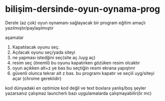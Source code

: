 # bilişim-dersinde-oyun-oynama-prog
Derste (az çok) oyun oynamanı sağlayacak bir program
eğitim amaçlı yazılmıştır/paylaşılmıştır

aşamalar

1. Kapatılacak oyunu seç.
2. Açılacak oyunu seç/yada siteyi
3. ne yapması istedğini seç(site aç /uyg aç)
4. resim seç (önemli) bu oyunu kapatırken gözüken resim olcaktır
5. oyun açıkken alt+z ye bas bu seçtiğin resmi ekrana yapıştırır
6. güvenli olunca tekrar alt z bas. bu programı kapatır ve seçili uyg/siteyi açar (chrome gereklidir)

kod dünyadaki en optimize kod değil ve text boxlara yanlış/boş şeyler yazarsanız çalışmaz
launcherlı bazı uygulamalarda çalışmayabilir(ör mc)
